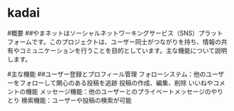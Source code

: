 # kadai

#概要
##やまネットはソーシャルネットワーキングサービス（SNS）プラットフォームです。このプロジェクトは、ユーザー同士がつながりを持ち、情報の共有やコミュニケーションを行うことを目的としています。主な機能について説明します。

#主な機能
##ユーザー登録とプロフィール管理
フォローシステム：他のユーザーをフォローして関心のある投稿を追跡
投稿の作成、編集、削除
いいねやコメントの機能
メッセージ機能：他のユーザーとのプライベートメッセージのやりとり
検索機能：ユーザーや投稿の検索が可能
